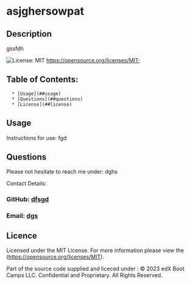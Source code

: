  
# asjghersowpat  

## Description
gssfdh

![License: MIT](https://img.shields.io/badge/License-MIT-yellow.svg) https://opensource.org/licenses/MIT;


## Table of Contents: 
      * [Usage](##usage) 
      * [Questions](##questions)
      * [License](##license) 
## Usage

  Instructions for use:
  fgd
## Questions 

Please not hesitate to reach me under:
dghs

Contact Details: 
  ### GitHub: [dfsgd](https://github.com/dfsgd)
  ### Email:  [dgs](mailto:dgs) 
## Licence
  
Licensed under the MIT License. 
For more information please view the (https://opensource.org/licenses/MIT). 

Part of the source code supplied and liceced under : 
© 2023 edX Boot Camps LLC. Confidential and Proprietary. All Rights Reserved. 